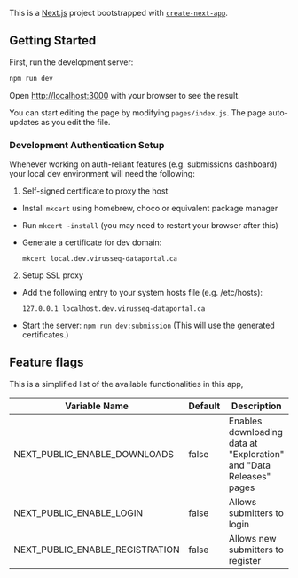 This is a [Next.js](https://nextjs.org/) project bootstrapped with [`create-next-app`](https://github.com/vercel/next.js/tree/canary/packages/create-next-app).

## Getting Started

First, run the development server:

```bash
npm run dev
```

Open [http://localhost:3000](http://localhost:3000) with your browser to see the result.

You can start editing the page by modifying `pages/index.js`. The page auto-updates as you edit the file.

### Development Authentication Setup

Whenever working on auth-reliant features (e.g. submissions dashboard) your local dev environment will need the following:

1. Self-signed certificate to proxy the host

- Install `mkcert` using homebrew, choco or equivalent package manager
- Run `mkcert -install` (you may need to restart your browser after this)
- Generate a certificate for dev domain:

  `mkcert local.dev.virusseq-dataportal.ca`

2. Setup SSL proxy

- Add the following entry to your system hosts file (e.g. /etc/hosts):

  `127.0.0.1 localhost.dev.virusseq-dataportal.ca`

- Start the server:
  `npm run dev:submission`
  (This will use the generated certificates.)

## Feature flags

This is a simplified list of the available functionalities in this app,

| Variable Name                   | Default | Description                                                         |
| ------------------------------- | ------- | ------------------------------------------------------------------- |
| NEXT_PUBLIC_ENABLE_DOWNLOADS    | false   | Enables downloading data at "Exploration" and "Data Releases" pages |
| NEXT_PUBLIC_ENABLE_LOGIN        | false   | Allows submitters to login                                          |
| NEXT_PUBLIC_ENABLE_REGISTRATION | false   | Allows new submitters to register                                   |
